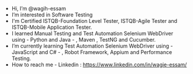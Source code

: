 - Hi, I’m @wagih-essam
- I’m interested in Software Testing
- I'm Certified ISTQB-Foundation Level Tester, ISTQB-Agile Tester and ISTQB-Mobile Application Tester.
- I learned Manual Testing and Test Automation Selenium WebDriver using - Python and Java - , Maven , TestNG and Cucumber.
- I’m currently learning Test Automation Selenium WebDriver using - JavaScript and C# - , Robot Framework, Appium and Performance Testing.
- How to reach me - Linkedin : https://www.linkedin.com/in/wagie-essam/

<!---
wagih-essam/wagih-essam is a ✨ special ✨ repository because its `README.md` (this file) appears on your GitHub profile.
You can click the Preview link to take a look at your changes.
--->
